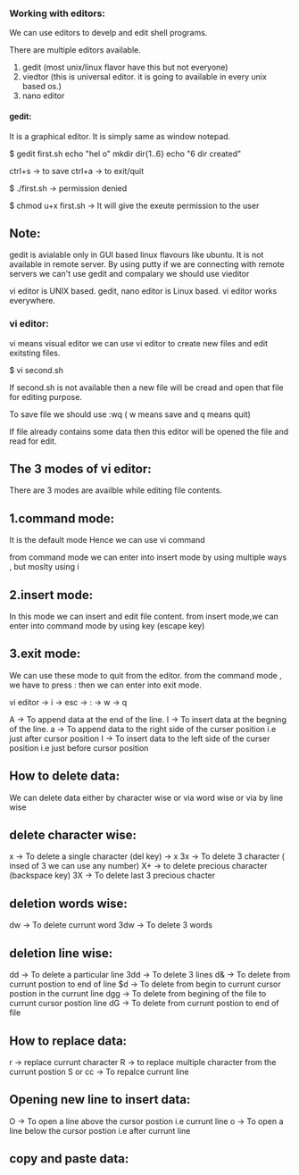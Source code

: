 ### Working with editors:

We can use editors to develp and edit shell programs.

There are multiple editors available.

1. gedit    (most unix/linux flavor have this but not everyone)
2. viedtor   (this is universal editor. it is going to available in every unix based os.)
3. nano editor

#### gedit:
It is a graphical editor. It is simply same as window notepad.

$ gedit first.sh
echo "hel o"
mkdir dir{1..6}
echo "6 dir created"

ctrl+s    ->    to save
ctrl+a    ->    to exit/quit

$ ./first.sh    ->    permission denied

$ chmod u+x first.sh   ->      It will give the exeute permission to the user

Note:
--
gedit is avialable only in GUI based linux flavours like ubuntu. It is not available in remote server. 
By using putty if we are connecting with remote servers we can't use gedit and compalary we should use vieditor

vi editor is UNIX based. gedit, nano editor is Linux based.
vi editor works everywhere.

### vi editor:
vi means visual editor
we can use vi editor to create new files and edit exitsting files.

$ vi second.sh

If second.sh is not available then a new file will be cread and open that file for editing purpose.

To save file we should use   :wq      ( w means save and q means quit)

If file already contains some data then this editor will be opened the file and read for edit.

The 3 modes of vi editor:
---

There are 3 modes are availble while editing file contents.

1.command mode:
--
It is the default mode
Hence we can use vi command

from command mode we can enter into insert mode by using multiple ways , but moslty using i

2.insert mode:
--
In this mode we can insert and edit file content.
from insert mode,we can enter into command mode by using <esc> key    (escape key)
 
3.exit mode:
--
We can use these mode to quit from the editor.
from the command mode , we have to press : then we can enter into exit mode.

vi editor   ->    i   ->    esc   ->    :   ->    w   ->    q

A     ->    To append data at the end of the line.
I     ->    To insert data at the begning of the line.
a     ->    To  append data to the right side of the curser position i.e just after cursor position
I     ->    To  insert data to the left side of the curser position i.e just before cursor position

How to delete data:
--
We can delete data either by character wise or via word wise or via by line wise

delete character wise:
--
x   ->    To delete a single character (del key)    ->    x
3x  ->    To delete 3 character ( insed of 3 we can use any number)
X+  ->    to delete precious character (backspace key)
3X  ->    To delete last 3 precious chacter

deletion words wise:
--
dw  ->    To delete currunt word
3dw  ->   To delete 3 words

deletion line wise:
--
dd  ->    To delete a particular line
3dd ->    To delete 3 lines
d&  ->    To delete from currunt postion to end of line
$d  ->    To delete from begin to currunt cursor postion in the currunt line
dgg ->    To delete from begining of the file to currunt cursor postion line
dG  ->    To delete from currunt postion to end of file

How to replace data:
--
r         ->    replace currunt character
R         ->    to replace multiple character from the currunt postion
S or cc   ->    To repalce currunt line

Opening new line to insert data:
--

O   ->    To open a line above the cursor postion i.e currunt line
o   ->    To open a line below the cursor postion i.e after currunt line

copy and paste data:
--
